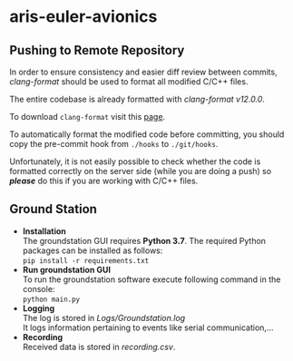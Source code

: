 # aris-euler-avionics

## Pushing to Remote Repository

In order to ensure consistency and easier diff review between commits,
*clang-format* should be used to format all modified C/C++ files. 

The entire codebase is already formatted with *clang-format v12.0.0*.

To download `clang-format` visit this [page](https://releases.llvm.org/download.html).

To automatically format the modified code before committing, you should
copy the pre-commit hook from `./hooks` to `./git/hooks`.

Unfortunately, it is not easily possible to check whether the code is
formatted correctly on the server side (while you are doing a push) so
_**please**_ do this if you are working with C/C++ files. 

## Ground Station
* **Installation**<br/>
The groundstation GUI requires **Python 3.7**. The required Python packages can be installed as follows:<br/>
``pip install -r requirements.txt``
* **Run groundstation GUI**<br/>
To run the groundstation software execute following command in the console:<br/>
``python main.py``
* **Logging**<br/>
The log is stored in *Logs/Groundstation.log*<br/>
It logs information pertaining to events like serial communication,...
* **Recording**<br/>
Received data is stored in *recording.csv*.
